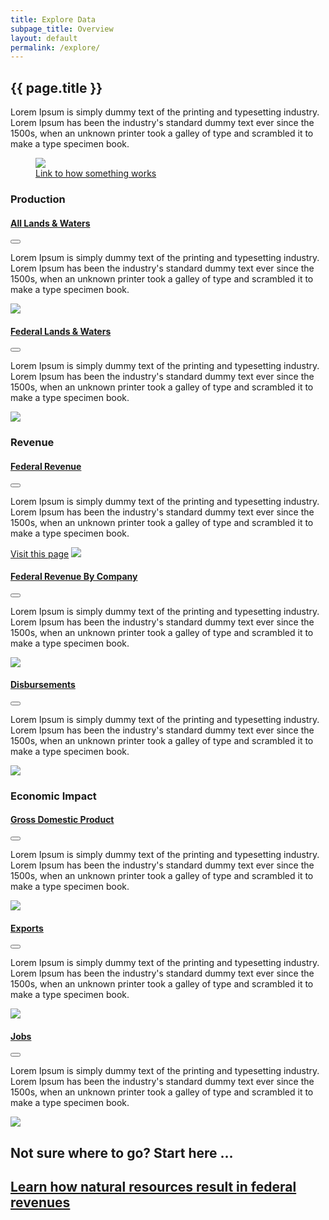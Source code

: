 ```yaml
---
title: Explore Data
subpage_title: Overview
layout: default
permalink: /explore/
---
```


<section class="slab-delta">
  <div class="container-outer landing-section_top">
	  <div class="container-left-8 hero-left">
			<h1>{{ page.title }}</h1>
			<p class="hero-description">Lorem Ipsum is simply dummy text of the printing and typesetting industry. Lorem Ipsum has been the industry's standard dummy text ever since the 1500s, when an unknown printer took a galley of type and scrambled it to make a type specimen book.</p>
		</div>
		<div class="container-right-4 hero-right">
      <div class="hero-right_square">
        <figure>
          <img class="hero-right_image" src="{{ site.baseurl }}/img/landing-placeholders/federal-rev.png"/>
          <figcaption class="hero-right_caption"><a href="">Link to how something works</a></figcaption>
        </figure>
      </div>
    </div>
	</div>
</section>

<section accordion class="container-outer">
	<section class="container">
		<h1 class="landing-section_category">Production</h1>
		<div class="container-half landing-section" accordion-item accordion-open="true">
			<h4 class="landing-heading"><a href="{{site.baseurl}}/explore/production/">All Lands & Waters</a></h4>
			<button class="accordion-button" accordion-button></button>
			<div class="accordion-content">
				<p class="landing-description">Lorem Ipsum is simply dummy text of the printing and typesetting industry. Lorem Ipsum has been the industry's standard dummy text ever since the 1500s, when an unknown printer took a galley of type and scrambled it to make a type specimen book. </p>
				<a href="{{site.baseurl}}/explore/production/">
					<img class="landing-image" src="{{site.baseurl}}/img/landing-placeholders/placeholder.png">
				</a>
			</div>
		</div>
		<div class="container-half landing-section" accordion-item accordion-open="true">
			<h4 class="landing-heading"><a href="{{site.baseurl}}/explore/production/">Federal Lands & Waters</a></h4>
			<button class="accordion-button" accordion-button></button>
			<div class="accordion-content">
				<p class="landing-description">Lorem Ipsum is simply dummy text of the printing and typesetting industry. Lorem Ipsum has been the industry's standard dummy text ever since the 1500s, when an unknown printer took a galley of type and scrambled it to make a type specimen book. </p>
				<a href="{{site.baseurl}}/explore/production/">
					<img class="landing-image" src="{{site.baseurl}}/img/landing-placeholders/placeholder.png">
				</a>
			</div>
		</div>
	</section>
	<section class="container">
		<h1 class="landing-section_category">Revenue</h1>
		<div class="container-half landing-section" accordion-item accordion-open="true">
			<h4 class="landing-heading"><a href="{{site.baseurl}}/explore/revenue/">Federal Revenue</a></h4>
			<button class="accordion-button" accordion-button></button>
			<div class="accordion-content">
				<p class="landing-description">Lorem Ipsum is simply dummy text of the printing and typesetting industry. Lorem Ipsum has been the industry's standard dummy text ever since the 1500s, when an unknown printer took a galley of type and scrambled it to make a type specimen book. </p>
				<a href="{{site.baseurl}}/explore/revenue/">Visit this page</a>
				<a href="{{site.baseurl}}/explore/revenue/">
					<img class="landing-image" src="{{site.baseurl}}/img/landing-placeholders/federal-rev.png">
				</a>
			</div>
		</div>
		<div class="container-half landing-section" accordion-item accordion-open="true">
			<h4 class="landing-heading"><a href="{{site.baseurl}}/explore/companies/">Federal Revenue By Company</a></h4>
			<button class="accordion-button" accordion-button></button>
			<div class="accordion-content">
				<p class="landing-description">Lorem Ipsum is simply dummy text of the printing and typesetting industry. Lorem Ipsum has been the industry's standard dummy text ever since the 1500s, when an unknown printer took a galley of type and scrambled it to make a type specimen book. </p>
				<a href="{{site.baseurl}}/explore/companies/">
					<img class="landing-image" src="{{site.baseurl}}/img/landing-placeholders/placeholder.png">
				</a>
			</div>
		</div>
		<div class="container-half landing-section" accordion-item accordion-open="true">
			<h4 class="landing-heading"><a href="{{site.baseurl}}/explore/disbursements/">Disbursements</a></h4>
			<button class="accordion-button" accordion-button></button>
			<div class="accordion-content">
				<p class="landing-description">Lorem Ipsum is simply dummy text of the printing and typesetting industry. Lorem Ipsum has been the industry's standard dummy text ever since the 1500s, when an unknown printer took a galley of type and scrambled it to make a type specimen book. </p>
				<a href="{{site.baseurl}}/explore/disbursements/">
					<img class="landing-image" src="{{site.baseurl}}/img/landing-placeholders/placeholder.png">
				</a>
			</div>
		</div>
	</section>
	<section class="container">
		<h1 class="landing-section_category">Economic Impact</h1>
		<div class="container-half landing-section" accordion-item accordion-open="true">
			<h4 class="landing-heading"><a href="{{site.baseurl}}/explore/gdp/">Gross Domestic Product</a></h4>
			<button class="accordion-button" accordion-button></button>
			<div class="accordion-content">
				<p class="landing-description">Lorem Ipsum is simply dummy text of the printing and typesetting industry. Lorem Ipsum has been the industry's standard dummy text ever since the 1500s, when an unknown printer took a galley of type and scrambled it to make a type specimen book. </p>
				<a href="{{site.baseurl}}/explore/gdp/">
					<img class="landing-image" src="{{site.baseurl}}/img/landing-placeholders/placeholder.png">
				</a>
			</div>
		</div>
		<div class="container-half landing-section" accordion-item accordion-open="true">
			<h4 class="landing-heading"><a href="{{site.baseurl}}/explore/exports/">Exports</a></h4>
			<button class="accordion-button" accordion-button></button>
			<div class="accordion-content">
				<p class="landing-description">Lorem Ipsum is simply dummy text of the printing and typesetting industry. Lorem Ipsum has been the industry's standard dummy text ever since the 1500s, when an unknown printer took a galley of type and scrambled it to make a type specimen book. </p>
				<a href="{{site.baseurl}}/explore/exports/">
					<img class="landing-image" src="{{site.baseurl}}/img/landing-placeholders/placeholder.png">
				</a>
			</div>
		</div>
		<div class="container-half landing-section" accordion-item accordion-open="true">
			<h4 class="landing-heading"><a href="{{site.baseurl}}/explore/jobs/">Jobs</a></h4>
			<button class="accordion-button" accordion-button></button>
			<div class="accordion-content">
				<p class="landing-description">Lorem Ipsum is simply dummy text of the printing and typesetting industry. Lorem Ipsum has been the industry's standard dummy text ever since the 1500s, when an unknown printer took a galley of type and scrambled it to make a type specimen book. </p>
				<a href="{{site.baseurl}}/explore/jobs/">
					<img class="landing-image" src="{{site.baseurl}}/img/landing-placeholders/placeholder.png">
				</a>
			</div>
		</div>
	</section>
</section>
<section class="slab-alpha container-outer container-padded u-centered">
    <h1>Not sure where to go? Start here &#8230;</h1>
    <h2><a href="resource_revenues">Learn how natural resources result in federal revenues</a></h2>
</section>

<!-- Accordion -->
<script src="{{ site.baseurl }}/js/components/accordion.js"></script>
